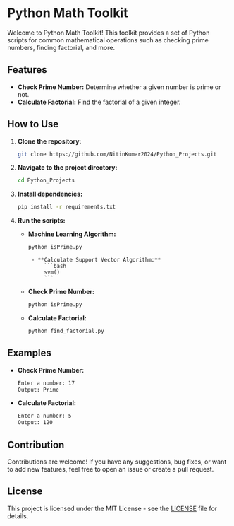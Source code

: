 # Python Math Toolkit

Welcome to Python Math Toolkit! This toolkit provides a set of Python scripts for common mathematical operations such as checking prime numbers, finding factorial, and more.

## Features

- **Check Prime Number:** Determine whether a given number is prime or not.
- **Calculate Factorial:** Find the factorial of a given integer.


## How to Use

1. **Clone the repository:**

    ```bash
    git clone https://github.com/NitinKumar2024/Python_Projects.git
    ```

2. **Navigate to the project directory:**

    ```bash
    cd Python_Projects
    ```

3. **Install dependencies:**

    ```bash
    pip install -r requirements.txt
    ```

4. **Run the scripts:**

     - **Machine Learning Algorithm:**
        ```bash
        python isPrime.py
        ```
            - **Calculate Support Vector Algorithm:**
                ```bash
                svm()
                ```
    



    - **Check Prime Number:**
    
        ```bash
        python isPrime.py
        ```
    
    - **Calculate Factorial:**
    
        ```bash
        python find_factorial.py
        ```



## Examples

- **Check Prime Number:**

    ```bash
    Enter a number: 17
    Output: Prime
    ```

- **Calculate Factorial:**

    ```bash
    Enter a number: 5
    Output: 120
    ```


## Contribution

Contributions are welcome! If you have any suggestions, bug fixes, or want to add new features, feel free to open an issue or create a pull request.

## License

This project is licensed under the MIT License - see the [LICENSE](LICENSE) file for details.

